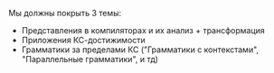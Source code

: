 Мы должны покрыть 3 темы:

- Представления в компиляторах и их анализ + трансформация
- Приложения КС-достижимости
- Грамматики за пределами КС ("Грамматики с контекстами", "Параллельные грамматики", и тд)
